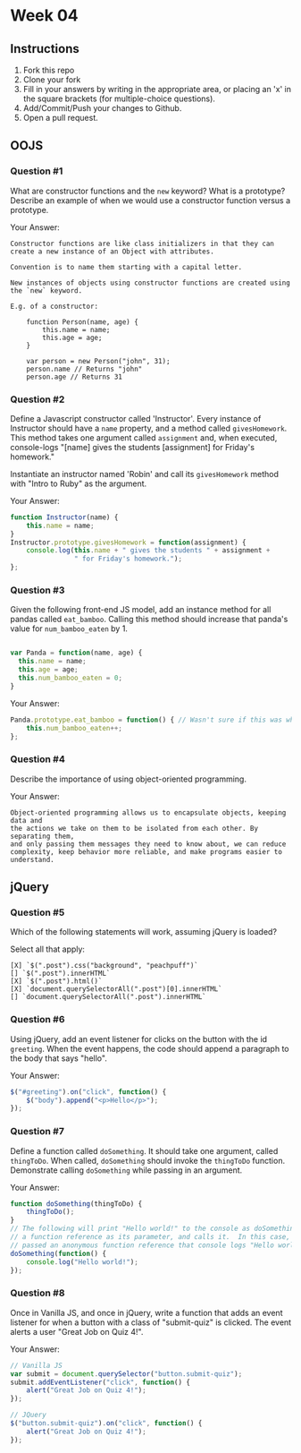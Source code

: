 # Week 04

## Instructions

1. Fork this repo
2. Clone your fork
3. Fill in your answers by writing in the appropriate area, or placing an 'x' in
the square brackets (for multiple-choice questions).
4. Add/Commit/Push your changes to Github.
5. Open a pull request.

## OOJS

### Question #1

What are constructor functions and the `new` keyword? What is a prototype? Describe an example of when we would use a constructor function versus a prototype.

Your Answer:
```text
Constructor functions are like class initializers in that they can create a new instance of an Object with attributes.

Convention is to name them starting with a capital letter.

New instances of objects using constructor functions are created using the `new` keyword.

E.g. of a constructor:

    function Person(name, age) {
        this.name = name;
        this.age = age;
    }

    var person = new Person("john", 31);
    person.name // Returns "john"
    person.age // Returns 31
```

### Question #2

Define a Javascript constructor called 'Instructor'. Every instance of Instructor should have a `name` property, and a method called `givesHomework`. This method takes one argument called `assignment` and, when executed, console-logs "[name] gives the students [assignment] for Friday's homework."

Instantiate an instructor named 'Robin' and call its `givesHomework` method with "Intro to Ruby" as the argument.

Your Answer:

```js
function Instructor(name) {
    this.name = name;
}
Instructor.prototype.givesHomework = function(assignment) {
    console.log(this.name + " gives the students " + assignment +
                " for Friday's homework.");
};

```
### Question #3

Given the following front-end JS model, add an instance method for all pandas called `eat_bamboo`. Calling this method should increase that panda's value for `num_bamboo_eaten` by 1.

```js

var Panda = function(name, age) {
  this.name = name;
  this.age = age;
  this.num_bamboo_eaten = 0;
}
```
Your Answer:
```js
Panda.prototype.eat_bamboo = function() { // Wasn't sure if this was what was meant by instance method.  Also, isn't the convention to use camel case in JS? 
    this.num_bamboo_eaten++;
};
```

### Question #4

Describe the importance of using object-oriented programming.

Your Answer:
```
Object-oriented programming allows us to encapsulate objects, keeping data and
the actions we take on them to be isolated from each other. By separating them,
and only passing them messages they need to know about, we can reduce
complexity, keep behavior more reliable, and make programs easier to understand.
```

## jQuery

### Question #5

Which of the following statements will work, assuming jQuery is loaded?

Select all that apply:
```
[X] `$(".post").css("background", "peachpuff")`
[] `$(".post").innerHTML`
[X] `$(".post").html()`
[X] `document.querySelectorAll(".post")[0].innerHTML`
[] `document.querySelectorAll(".post").innerHTML`
```

### Question #6

Using jQuery, add an event listener for clicks on the button with the id
`greeting`. When the event happens, the code should append a paragraph to the
body that says "hello".

Your Answer:
```js
$("#greeting").on("click", function() {
    $("body").append("<p>Hello</p>");
});
```

### Question #7

Define a function called `doSomething`. It should take one argument, called
`thingToDo`. When called, `doSomething` should invoke the `thingToDo` function. Demonstrate calling `doSomething` while passing in an argument.

Your Answer:
```js
function doSomething(thingToDo) {
    thingToDo();
}
// The following will print "Hello world!" to the console as doSomething takes
// a function reference as its parameter, and calls it.  In this case, it's being
// passed an anonymous function reference that console logs "Hello world!".
doSomething(function() {
    console.log("Hello world!");
});
```

### Question #8

Once in Vanilla JS, and once in jQuery, write a function that adds an event listener for when a button with a class of "submit-quiz" is clicked. The event alerts a user "Great Job on Quiz 4!".

Your Answer:
```js
// Vanilla JS
var submit = document.querySelector("button.submit-quiz");
submit.addEventListener("click", function() {
    alert("Great Job on Quiz 4!");
});

// JQuery
$("button.submit-quiz").on("click", function() {
    alert("Great Job on Quiz 4!");
});
```
